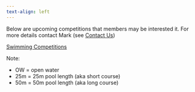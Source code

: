 ```yaml
---
text-align: left
---
```

Below are upcoming competitions that members may be interested it. For more details contact Mark (see [Contact Us](/contact-us))

[Swimming Competitions](https://docs.google.com/document/d/1D8Du7AnfPimK2zIZFYn8UB58hmyELJr1iqc3lh0O27A/edit?usp=sharing)

Note:

- OW = open water
- 25m = 25m pool length (aka short course)
- 50m = 50m pool length (aka long course)
